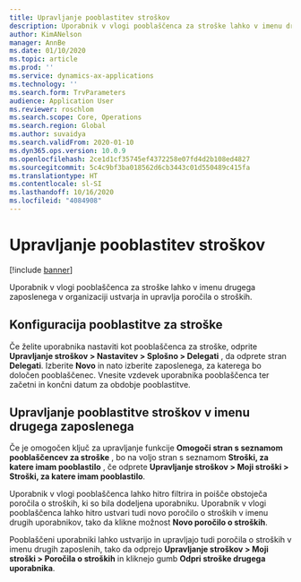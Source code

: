 ```yaml
---
title: Upravljanje pooblastitev stroškov
description: Uporabnik v vlogi pooblaščenca za stroške lahko v imenu drugega zaposlenega v organizaciji ustvarja in upravlja poročila o stroških.
author: KimANelson
manager: AnnBe
ms.date: 01/10/2020
ms.topic: article
ms.prod: ''
ms.service: dynamics-ax-applications
ms.technology: ''
ms.search.form: TrvParameters
audience: Application User
ms.reviewer: roschlom
ms.search.scope: Core, Operations
ms.search.region: Global
ms.author: suvaidya
ms.search.validFrom: 2020-01-10
ms.dyn365.ops.version: 10.0.9
ms.openlocfilehash: 2ce1d1cf35745ef4372258e07fd4d2b108ed4827
ms.sourcegitcommit: 5c4c9bf3ba018562d6cb3443c01d550489c415fa
ms.translationtype: HT
ms.contentlocale: sl-SI
ms.lasthandoff: 10/16/2020
ms.locfileid: "4084908"
---
```

# <a name="manage-expense-delegation"></a>Upravljanje pooblastitev stroškov

[!include [banner](../includes/banner.md)]

Uporabnik v vlogi pooblaščenca za stroške lahko v imenu drugega zaposlenega v organizaciji ustvarja in upravlja poročila o stroških.

## <a name="configuring-expense-delegation"></a>Konfiguracija pooblastitve za stroške

Če želite uporabnika nastaviti kot pooblaščenca za stroške, odprite **Upravljanje stroškov > Nastavitev > Splošno > Delegati** , da odprete stran **Delegati**. Izberite **Novo** in nato izberite zaposlenega, za katerega bo določen pooblaščenec. Vnesite vzdevek uporabnika pooblaščenca ter začetni in končni datum za obdobje pooblastitve.

## <a name="managing-expense-delegation-on-behalf-of-another-employee"></a>Upravljanje pooblastitve stroškov v imenu drugega zaposlenega

Če je omogočen ključ za upravljanje funkcije **Omogoči stran s seznamom pooblaščencev za stroške** , bo na voljo stran s seznamom **Stroški, za katere imam pooblastilo** , če odprete **Upravljanje stroškov > Moji stroški > Stroški, za katere imam pooblastilo**.

Uporabnik v vlogi pooblaščenca lahko hitro filtrira in poišče obstoječa poročila o stroških, ki so bila dodeljena uporabniku. Uporabnik v vlogi pooblaščenca lahko hitro ustvari tudi novo poročilo o stroških v imenu drugih uporabnikov, tako da klikne možnost **Novo poročilo o stroških**.

Pooblaščeni uporabniki lahko ustvarijo in upravljajo tudi poročila o stroških v imenu drugih zaposlenih, tako da odprejo **Upravljanje stroškov > Moji stroški > Poročila o stroških** in kliknejo gumb **Odpri stroške drugega uporabnika**.
